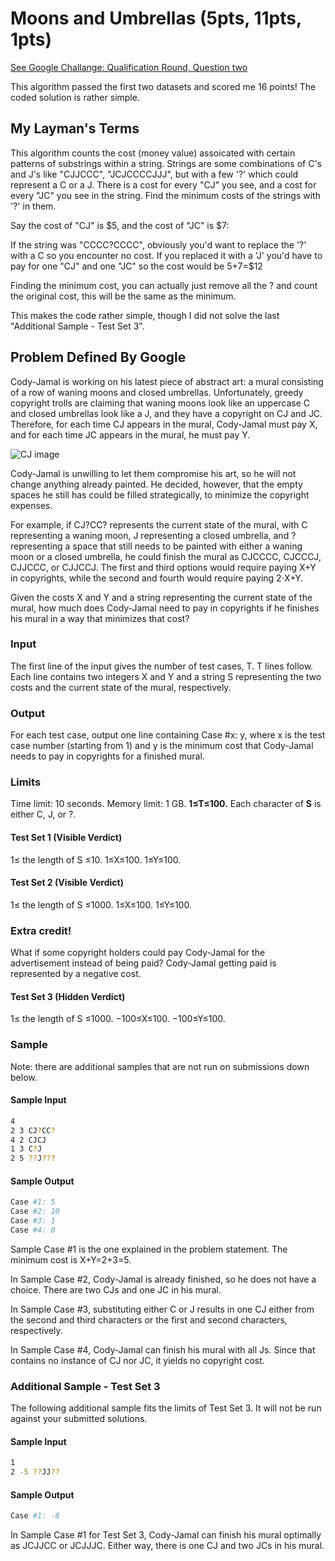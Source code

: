 # Moons and Umbrellas (5pts, 11pts, 1pts)
 [See Google Challange: Qualification Round, Question two](https://codingcompetitions.withgoogle.com/codejam/round/000000000043580a/00000000006d1145)
 
 This algorithm passed the first two datasets and scored me 16 points! The coded solution is rather simple.
 
## My Layman's Terms

This algorithm counts the cost (money value) assoicated with certain patterns of substrings within a string.
Strings are some combinations of C's and J's like "CJJCCC", "JCJCCCCJJJ", but with a few '?' which could represent a C or a J.
There is a cost for every "CJ" you see, and a cost for every "JC" you see in the string.
Find the minimum costs of the strings with '?' in them.

Say the cost of "CJ" is $5, and the cost of "JC" is $7:

If the string was "CCCC?CCCC", obviously you'd want to replace the '?' with a C so you encounter no cost. If you replaced it with a 'J' you'd 
have to pay for one "CJ" and one "JC" so the cost would be 5+7=$12

Finding the minimum cost, you can actually just remove all the ? and count the original cost, this will be the same as the minimum.

This makes the code rather simple, though I did not solve the last "Additional Sample - Test Set 3".

## Problem Defined By Google

Cody-Jamal is working on his latest piece of abstract art: a mural consisting of a row of waning moons and closed umbrellas. Unfortunately, greedy copyright trolls are claiming that waning moons look like an uppercase C and closed umbrellas look like a J, and they have a copyright on CJ and JC. Therefore, for each time CJ appears in the mural, Cody-Jamal must pay X, and for each time JC appears in the mural, he must pay Y.

![CJ image](https://codejam.googleapis.com/dashboard/get_file/AQj_6U2owO5JXHIGuA09leq_iuziif8xf8j8AWhNKwWXPxK_KhJTriQ5hvecBNuT2vgvaARVhhe_GSKL/moons_and_umbrellas.png)

Cody-Jamal is unwilling to let them compromise his art, so he will not change anything already painted. He decided, however, that the empty spaces he still has could be filled strategically, to minimize the copyright expenses.

For example, if CJ?CC? represents the current state of the mural, with C representing a waning moon, J representing a closed umbrella, and ? representing a space that still needs to be painted with either a waning moon or a closed umbrella, he could finish the mural as CJCCCC, CJCCCJ, CJJCCC, or CJJCCJ. The first and third options would require paying X+Y in copyrights, while the second and fourth would require paying 2⋅X+Y.

Given the costs X and Y and a string representing the current state of the mural, how much does Cody-Jamal need to pay in copyrights if he finishes his mural in a way that minimizes that cost?

### Input
The first line of the input gives the number of test cases, T. T lines follow. Each line contains two integers X and Y and a string S representing the two costs and the current state of the mural, respectively.

### Output
For each test case, output one line containing Case #x: y, where x is the test case number (starting from 1) and y is the minimum cost that Cody-Jamal needs to pay in copyrights for a finished mural.

### Limits
Time limit: 10 seconds.
Memory limit: 1 GB.
**1≤T≤100.**
Each character of **S** is either C, J, or ?.

#### Test Set 1 (Visible Verdict)
1≤ the length of S ≤10.
1≤X≤100.
1≤Y≤100.

#### Test Set 2 (Visible Verdict)
1≤ the length of S ≤1000.
1≤X≤100.
1≤Y≤100.

### Extra credit!
What if some copyright holders could pay Cody-Jamal for the advertisement instead of being paid? Cody-Jamal getting paid is represented by a negative cost.

#### Test Set 3 (Hidden Verdict)
1≤ the length of S ≤1000.
−100≤X≤100.
−100≤Y≤100.

### Sample
Note: there are additional samples that are not run on submissions down below.
#### Sample Input
```bash
4
2 3 CJ?CC?
4 2 CJCJ
1 3 C?J
2 5 ??J???
```

#### Sample Output
```bash
Case #1: 5
Case #2: 10
Case #3: 1
Case #4: 0
```

Sample Case #1 is the one explained in the problem statement. The minimum cost is X+Y=2+3=5.

In Sample Case #2, Cody-Jamal is already finished, so he does not have a choice. There are two CJs and one JC in his mural.

In Sample Case #3, substituting either C or J results in one CJ either from the second and third characters or the first and second characters, respectively.

In Sample Case #4, Cody-Jamal can finish his mural with all Js. Since that contains no instance of CJ nor JC, it yields no copyright cost.


### Additional Sample - Test Set 3
The following additional sample fits the limits of Test Set 3. It will not be run against your submitted solutions.
#### Sample Input
```bash
1
2 -5 ??JJ??
```

#### Sample Output
``` bash
Case #1: -8
```

In Sample Case #1 for Test Set 3, Cody-Jamal can finish his mural optimally as JCJJCC or JCJJJC. Either way, there is one CJ and two JCs in his mural.


